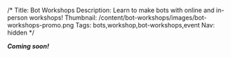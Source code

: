 /*
Title: Bot Workshops 
Description: Learn to make bots with online and in-person workshops!
Thumbnail: /content/bot-workshops/images/bot-workshops-promo.png
Tags: bots,workshop,bot-workshops,event
Nav: hidden
*/

***Coming soon!***


